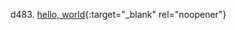 d483. [hello, world](https://zerojudge.tw/ShowProblem?problemid=d483){:target="_blank" rel="noopener"}
